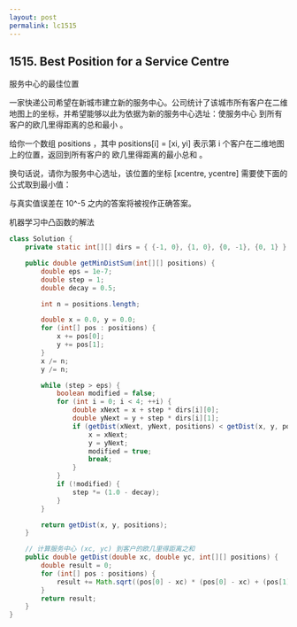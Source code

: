 ```yaml
---
layout: post
permalink: lc1515 
---
```


## 1515. Best Position for a Service Centre

 服务中心的最佳位置

 一家快递公司希望在新城市建立新的服务中心。公司统计了该城市所有客户在二维地图上的坐标，并希望能够以此为依据为新的服务中心选址：使服务中心 到所有客户的欧几里得距离的总和最小 。

给你一个数组 positions ，其中 positions[i] = [xi, yi] 表示第 i 个客户在二维地图上的位置，返回到所有客户的 欧几里得距离的最小总和 。

换句话说，请你为服务中心选址，该位置的坐标 [xcentre, ycentre] 需要使下面的公式取到最小值：


与真实值误差在 10^-5 之内的答案将被视作正确答案。

机器学习中凸函数的解法

```java
class Solution {
    private static int[][] dirs = { {-1, 0}, {1, 0}, {0, -1}, {0, 1} };

    public double getMinDistSum(int[][] positions) {
        double eps = 1e-7;
        double step = 1;
        double decay = 0.5;

        int n = positions.length;

        double x = 0.0, y = 0.0;
        for (int[] pos : positions) {
            x += pos[0];
            y += pos[1];
        }
        x /= n;
        y /= n;

        while (step > eps) {
            boolean modified = false;
            for (int i = 0; i < 4; ++i) {
                double xNext = x + step * dirs[i][0];
                double yNext = y + step * dirs[i][1];
                if (getDist(xNext, yNext, positions) < getDist(x, y, positions)) {
                    x = xNext;
                    y = yNext;
                    modified = true;
                    break;
                }
            }
            if (!modified) {
                step *= (1.0 - decay);
            }
        }

        return getDist(x, y, positions);
    }

    // 计算服务中心 (xc, yc) 到客户的欧几里得距离之和
    public double getDist(double xc, double yc, int[][] positions) {
        double result = 0;
        for (int[] pos : positions) {
            result += Math.sqrt((pos[0] - xc) * (pos[0] - xc) + (pos[1] - yc) * (pos[1] - yc));
        }
        return result;
    }
}
```